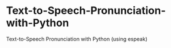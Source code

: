 # Text-to-Speech-Pronunciation-with-Python
Text-to-Speech Pronunciation with Python (using espeak) 
